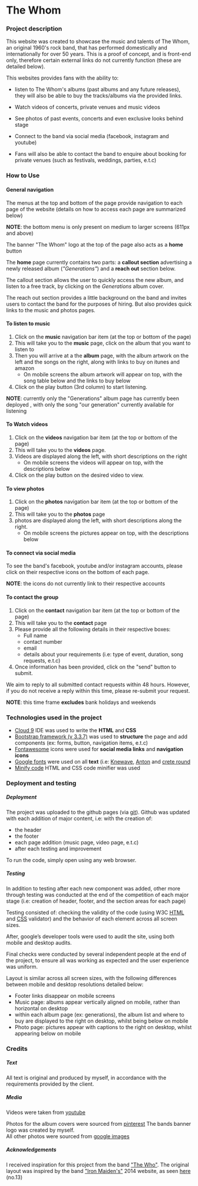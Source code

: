 # The Whom

### Project description
This website was created to showcase the music and talents of The Whom, 
an original 1960's rock band, that has performed domestically and 
internationally for over 50 years. This is a proof of concept, and is front-end only,
therefore certain external links do not currently function (these are detailed below).

This websites provides fans with the ability to:

   * listen to The Whom's albums (past albums and any future releases),
they will also be able to buy the tracks/albums via the provided links.

   * Watch videos of concerts, private venues and music videos

   * See photos of past events, concerts and even exclusive looks behind stage

   * Connect to the band via social media (facebook, instagram and youtube)

   * Fans will also be able to contact the band to enquire about booking 
for private venues (such as festivals, weddings, parties, e.t.c)

### How to Use

#### General navigation

The menus at the top and bottom of the page provide navigation to each page of the website (details on how to access each page are summarized below)

**NOTE**: the bottom menu is only present on medium to larger screens (611px and above)

The banner "The Whom" logo at the top of the page also acts as a **home** button

The **home** page currently contains two parts: a **callout section** advertising a newly released
album (*"Generations"*) and a **reach out** section below.

The callout section allows the user to quickly access the new album, and listen to a free track, by clicking on the
*Generations* album cover.

The reach out section provides a little background on the band and invites users to contact the band for the purposes of hiring. But also provides quick links to the music and photos pages.
#### To listen to music


1. Click on the **music** navigation bar item (at the top or bottom of the page)
2. This will take you to the **music** page, click on the album that you want to listen to
3. Then you will arrive at a the **album** page, with the album artwork on the left
and the songs on the right, along with links to buy on itunes and amazon
   * On mobile screens the album artwork will appear on top, with the song table below
and the links to buy below
4. Click on the play button (3rd column) to start listening.

**NOTE**: currently only the "Generations" album page has currently been deployed
, with only the song "our generation" currently available for listening

#### To Watch videos

1. Click on the **videos** navigation bar item (at the top or bottom of the page)
2. This will take you to the **videos** page.
3. Videos are displayed along the left, with short descriptions on the right
   * On mobile screens the videos will appear on top, with the descriptions below
4. Click on the play button on the desired video to view.

#### To view photos 

1. Click on the **photos** navigation bar item (at the top or bottom of the page)
2. This will take you to the **photos** page
3. photos are displayed along the left, with short descriptions along the right.
   * On mobile screens the pictures appear on top, with the descriptions below

#### To connect via social media 

To see the band's facebook, youtube and/or instagram accounts, please click on their
respective icons on the bottom of each page.

**NOTE**: the icons do not currently link to their respective accounts

#### To contact the group

1. Click on the **contact** navigation bar item (at the top or bottom of the page)
2. This will take you to the **contact** page
3. Please provide all the following details in their respective boxes:
   * Full name
   * contact number
   * email
   * details about your requirements (i.e: type of event, duration, song requests, e.t.c)
4. Once information has been provided, click on the "send" button to submit.

We aim to reply to all submitted contact requests within 48 hours. However, if you do not receive
a reply within this time, please re-submit your request. 

**NOTE**: this time frame **excludes** bank holidays and weekends

### Technologies used in the project

* [Cloud 9](https://aws.amazon.com/cloud9/) IDE was used to write the **HTML** and **CSS** 
* [Bootstrap framework (v 3.3.7)](https://getbootstrap.com/docs/3.3/getting-started/) was used to **structure** the page and add components (ex: forms, button, navigation items, e.t.c)
* [Fontawesome](https://fontawesome.com) icons were used for **social media links** and **navigation icons**
* [Google fonts](https://fonts.google.com) were used on all **text** (i.e: [Knewave](https://fonts.google.com/specimen/Knewave), [Anton](https://fonts.google.com/specimen/Anton) and [crete round](https://fonts.google.com/specimen/Crete+Round)
* [Minify code](http://minifycode.com/html-minifier/) HTML and CSS code minifier was used 
 

### Deployment and testing

##### Deployment 

The project was uploaded to the github pages (via [git](https://git-scm.com)).
Github was updated with each addition of major content, i.e: with the creation of:
-  the header
-  the footer
-  each page addition (music page, video page, e.t.c)
-  after each testing and improvement 

To run the code, simply open using any web browser.

##### Testing

In addition to testing after each new component was added, other more through testing was
conducted at the end of the competition of each major stage (i.e: creation of header, footer, and the section areas for each page)

Testing consisted of: checking the validity of the code (using W3C [HTML](https://validator.w3.org) and [CSS](https://jigsaw.w3.org/css-validator/) validator) and the behavior of each element across all screen sizes.

After, google’s developer tools were used to audit the site, using both mobile and desktop audits.

Final checks were conducted by several independent people at the end of the project, to ensure all was working as expected and the user experience was uniform.

Layout is similar across all screen sizes, with the following differences between mobile and desktop resolutions detailed below:

- Footer links disappear on mobile screens
- Music page: albums appear vertically aligned on mobile, rather than horizontal on desktop
- within each album page (ex: generations), the album list and where to buy are displayed to the right on desktop, whilst being below on mobile 
- Photo page: pictures appear with captions to the right on desktop, whilst appearing below on mobile


### Credits

##### Text
All text is original and produced by myself, in accordance with the requirements provided by the client.

##### Media

Videos were taken from [youtube](www.youtube.com)

Photos for the album covers were sourced from [pinterest](https://www.pinterest.co.uk)
The bands banner logo was created by myself. <br>
All other photos were sourced from [google images](https://images.google.com)

##### Acknowledgements

I received inspiration for this project from the band ["The Who"](https://en.wikipedia.org/wiki/The_Who).
The original layout was inspired by the band ["Iron Maiden's"](https://en.wikipedia.org/wiki/Iron_Maiden) 2014 website, as seen [here](http://www.phoenixstudios.co.uk/blog/2014/11/25/20-best-band-musician-websites/) (no.13)



